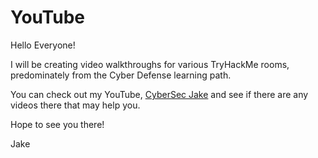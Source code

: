 # YouTube

Hello Everyone!

I will be creating video walkthroughs for various TryHackMe rooms, predominately from the Cyber Defense learning path.

You can check out my YouTube, [CyberSec Jake](https://www.youtube.com/channel/UChS99q3p0uREQ8r_6-RDIbw) and see if there are any videos there that may help you.

Hope to see you there!

Jake
